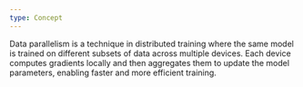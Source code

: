 ```yaml
---
type: Concept
---
```


Data parallelism is a technique in distributed training where the same model is trained on different subsets of data across multiple devices. Each device computes gradients locally and then aggregates them to update the model parameters, enabling faster and more efficient training.